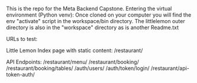 This is the repo for the Meta Backend Capstone. 
Entering the virtual environment (Python venv): Once cloned on your computer you will find the env "activate" script in the workspace/bin directory.
The littlelemon outer directory is also in the "workspace" directory as is another Readme.txt

URLs to test:

Little Lemon Index page with static content:
/restaurant/


API Endpoints:
/restaurant/menu/
/restaurant/booking/
/restaurant/booking/tables/
/auth/users/
/auth/token/login/
/restaurant/api-token-auth/
